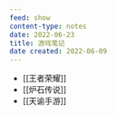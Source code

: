 ```yaml
---
feed: show
content-type: notes
date: 2022-06-23
title: 游戏笔记
date created: 2022-06-09
---
```

- [[王者荣耀]]
- [[炉石传说]]
- [[天谕手游]]
